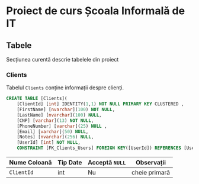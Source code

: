 # Proiect de curs Școala Informală de IT
## Tabele
Secțiunea curentă descrie tabelele din proiect
### Clients
Tabelul `Clients` conține informații despre clienți.

```sql
CREATE TABLE [Clients](
	[ClientId] [int] IDENTITY(1,1) NOT NULL PRIMARY KEY CLUSTERED ,
	[FirstName] [nvarchar](100) NOT NULL,
	[LastName] [nvarchar](100) NULL,
	[CNP] [varchar](13) NOT NULL,
	[PhoneNumber] [varchar](25) NULL ,
	[Email] [varchar](50) NULL,
	[Notes] [nvarchar](256) NULL,
	[UserId] [int] NOT NULL,
	CONSTRAINT [FK_Clients_Users] FOREIGN KEY([UserId]) REFERENCES [Users] ([UserId]));
```

|Nume Coloană|Tip Date|Acceptă `NULL`|Observații|
|------------|--------|--------------|---------|
|`ClientId`|int|Nu|cheie primară|
